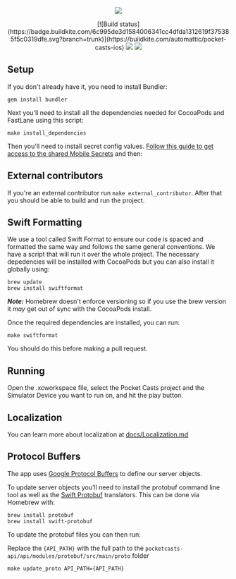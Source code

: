 <p align="center">
    <img src="https://user-images.githubusercontent.com/7040243/190481901-1b47101c-da98-400f-b92b-bca9e66f4c8c.svg" />
</p>

<p align="center">
    [![Build status](https://badge.buildkite.com/6c995de3d1584006341cc4dfda1312619f375385f5c0319dfe.svg?branch=trunk)](https://buildkite.com/automattic/pocket-casts-ios)
    <a href="https://github.com/Automattic/pocket-casts-ios/blob/trunk/LICENSE.md"><img src="https://img.shields.io/badge/license-MPL-black" /></a>
    <img src="https://img.shields.io/badge/platform-ios%20%7C%20watchos-lightgrey" />
</p>

## Setup

If you don't already have it, you need to install Bundler:

`gem install bundler`

Next you'll need to install all the dependencies needed for CocoaPods and FastLane using this script:

`make install_dependencies`

Then you'll need to install secret config values. [Follow this guide to get access to the shared Mobile Secrets](https://fieldguide.automattic.com/mobile-native-development/updating-mobile-secrets/) and then:

## External contributors

If you're an external contributor run `make external_contributor`. After that you should be able to build and run the project.

## Swift Formatting

We use a tool called Swift Format to ensure our code is spaced and formatted the same way and follows the same general conventions. We have a script that will run it over the whole project. The necessary depedencies will be installed with CocoaPods but you can also install it globally using:

```
brew update
brew install swiftformat
```
***Note:*** Homebrew doesn't enforce versioning so if you use the brew version it _may_ get out of sync with the CocoaPods install.

Once the required dependencies are installed, you can run:

`make swiftformat`

You should do this before making a pull request.

## Running

Open the .xcworkspace file, select the Pocket Casts project and the Simulator Device you want to run on, and hit the play button.

## Localization

You can learn more about localization at [docs/Localization.md](./documentation/localization.md)

## Protocol Buffers

The app uses [Google Protocol Buffers](https://developers.google.com/protocol-buffers) to define our server objects.

To update server objects you'll need to install the protobuf command line tool as well as the [Swift Protobuf](https://github.com/apple/swift-protobuf) translators. This can be done via Homebrew with:

```
brew install protobuf
brew install swift-protobuf
```

To update the protobuf files you can then run:

Replace the `{API_PATH}` with the full path to the `pocketcasts-api/api/modules/protobuf/src/main/proto` folder

```
make update_proto API_PATH={API_PATH}
```
